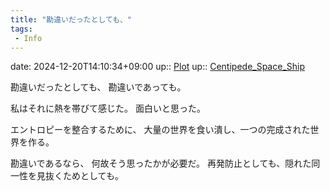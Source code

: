 ```yaml
---
title: "勘違いだったとしても、"
tags:
 - Info
---
```


date: 2024-12-20T14:10:34+09:00
up:: [Plot](Bar/Novel/Chaos/Plot.md)
up:: [Centipede_Space_Ship](Bar/Novel/Nacaria/Centipede_Space_Ship.md)

勘違いだったとしても、
勘違いであっても。

私はそれに熱を帯びて感じた。
面白いと思った。

エントロピーを整合するために、
大量の世界を食い潰し、一つの完成された世界を作る。

勘違いであるなら、
何故そう思ったかが必要だ。
再発防止としても、隠れた同一性を見抜くためとしても。